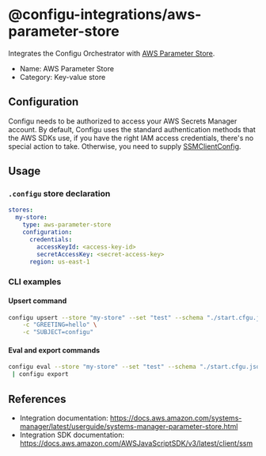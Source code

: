 # @configu-integrations/aws-parameter-store

Integrates the Configu Orchestrator with [AWS Parameter Store](https://docs.aws.amazon.com/systems-manager/latest/userguide/systems-manager-parameter-store.html).

- Name: AWS Parameter Store
- Category: Key-value store

## Configuration

Configu needs to be authorized to access your AWS Secrets Manager account. By default, Configu uses the standard authentication methods that the AWS SDKs use, if you have the right IAM access credentials, there's no special action to take. Otherwise, you need to supply [SSMClientConfig](https://docs.aws.amazon.com/AWSJavaScriptSDK/v3/latest/Package/-aws-sdk-client-ssm/Interface/SSMClientConfig/).

## Usage

### `.configu` store declaration

```yaml
stores:
  my-store:
    type: aws-parameter-store
    configuration:
      credentials:
        accessKeyId: <access-key-id>
        secretAccessKey: <secret-access-key>
      region: us-east-1
```

### CLI examples

#### Upsert command

```bash
configu upsert --store "my-store" --set "test" --schema "./start.cfgu.json" \
    -c "GREETING=hello" \
    -c "SUBJECT=configu"
````

#### Eval and export commands

```bash
configu eval --store "my-store" --set "test" --schema "./start.cfgu.json" \
 | configu export
 ```

## References

- Integration documentation: https://docs.aws.amazon.com/systems-manager/latest/userguide/systems-manager-parameter-store.html
- Integration SDK documentation: https://docs.aws.amazon.com/AWSJavaScriptSDK/v3/latest/client/ssm
